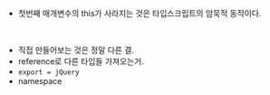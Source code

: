 - 첫번째 매개변수의 this가 사라지는 것은 타입스크립트의 암묵적 동작이다.

<br />

- 직접 만들어보는 것은 정말 다른 결.
- reference로 다른 타입들 가져오는거.
- `export = jQuery`
- namespace
